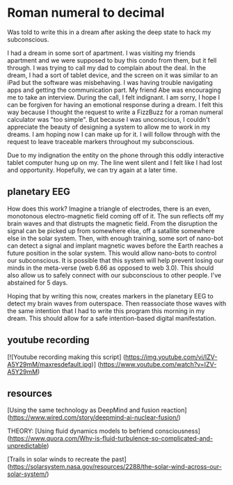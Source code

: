 # Roman numeral to decimal
Was told to write this in a dream after asking the deep state to hack my subconscious.

I had a dream in some sort of apartment. I was visiting my friends apartment and we were supposed to buy this condo from them, but it fell through. I was trying to call my dad to complain about the deal. In the dream, I had a sort of tablet device, and the screen on it was similar to an iPad but the software was misbehaving. I was having trouble navigating apps and getting the communication part. My friend Abe was encouraging me to take an interview. During the call, I felt indignant. I am sorry, I hope I can be forgiven for having an emotional response during a dream. I felt this way because I thought the request to write a FizzBuzz for a roman numeral calculator was "too simple". But because I was unconscious, I couldn't appreciate the beauty of designing a system to allow me to work in my dreams. I am hoping now I can make up for it. I will follow through with the request to leave traceable markers throughout my subconscious.

Due to my indignation the entity on the phone through this oddly interactive tablet computer hung up on my. The line went silent and I felt like I had lost and opportunity. Hopefully, we can try again at a later time.

## planetary EEG

How does this work? Imagine a triangle of electrodes, there is an even, monotonous electro-magnetic field coming off of it. The sun reflects off my brain waves and that distrupts the magnetic field. From the disruption the signal can be picked up from somewhere else, off a satallite somewhere else in the solar system. Then, with enough training, some sort of nano-bot can detect a signal and implant magnetic waves before the Earth reaches a future position in the solar system. This would allow nano-bots to control our subconscious. It is possible that this system will help prevent losing our minds in the meta-verse (web 6.66 as opposed to web 3.0). This should also allow us to safely connect with our subconscious to other people. I've abstained for 5 days.

Hoping that by writing this now, creates markers in the planetary EEG to detect my brain waves from outerspace. Then reassociate those waves with the same intention that I had to write this program this morning in my dream. This should allow for a safe intention-based digital manifestation.

## youtube recording
[![Youtube recording making this script]
(https://img.youtube.com/vi/IZV-A5Y29mM/maxresdefault.jpg)]
(https://www.youtube.com/watch?v=IZV-A5Y29mM)


## resources
[Using the same technology as DeepMind and fusion reaction]
(https://www.wired.com/story/deepmind-ai-nuclear-fusion/)

THEORY:
[Using fluid dynamics models to befriend consciousness]
(https://www.quora.com/Why-is-fluid-turbulence-so-complicated-and-unpredictable)

[Trails in solar winds to recreate the past]
(https://solarsystem.nasa.gov/resources/2288/the-solar-wind-across-our-solar-system/)

